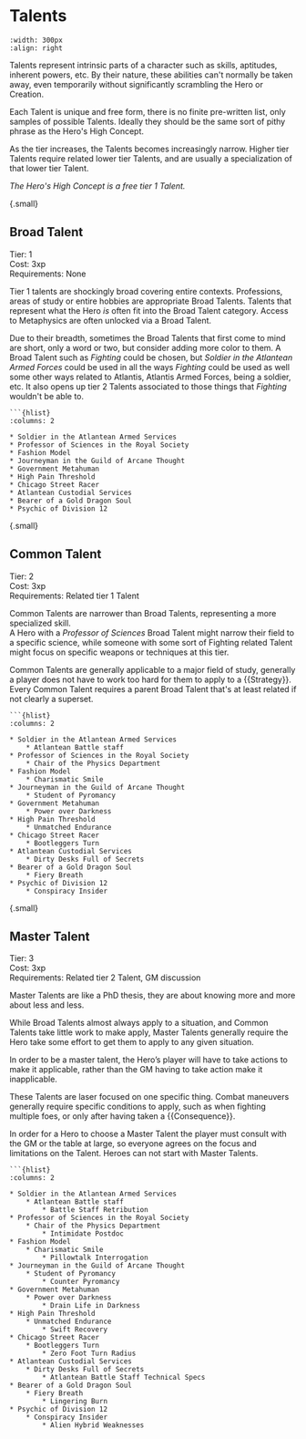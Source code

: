 # Talents

```{image} /_static/superhero_blast.jpg
:width: 300px
:align: right
```

Talents represent intrinsic parts of a character
such as skills, aptitudes, inherent powers, etc.
By their nature, these abilities can't normally 
be taken away, even temporarily without significantly
scrambling the Hero or Creation.

Each Talent is unique and free form, there is no
finite pre-written list, only samples of possible 
Talents.  Ideally they 
should be the same sort of pithy phrase as the 
Hero's High Concept.  

 As the tier increases, the Talents
becomes increasingly narrow. 
Higher tier Talents require related lower tier 
Talents, and are usually a 
specialization of that lower tier Talent.

*The Hero's High Concept is a free tier 1 Talent.*

{.small}
## Broad Talent

Tier: 1  
Cost: 3xp  
Requirements: None


Tier 1 talents are shockingly broad covering 
entire contexts.  Professions, areas of study 
or entire hobbies are appropriate Broad Talents.
Talents that represent what the Hero *is* 
often fit into the Broad Talent category.
Access to Metaphysics are often unlocked 
via a Broad Talent.

Due to their breadth, sometimes the Broad Talents
that first come to mind are 
short, only a word or two, but consider adding 
more color to them.  A Broad Talent such as
*Fighting* could be chosen, but 
*Soldier in the Atlantean Armed Forces* could 
be used in all the ways *Fighting* could be used
as well some other ways related to Atlantis, 
Atlantis Armed Forces, being a soldier, etc.
It also opens up tier 2 Talents associated to 
those things that *Fighting* wouldn't be able to.


```{admonition} Sample Broad Talents
```{hlist}
:columns: 2

* Soldier in the Atlantean Armed Services 
* Professor of Sciences in the Royal Society
* Fashion Model
* Journeyman in the Guild of Arcane Thought
* Government Metahuman
* High Pain Threshold
* Chicago Street Racer
* Atlantean Custodial Services
* Bearer of a Gold Dragon Soul
* Psychic of Division 12
```




{.small}
## Common Talent

Tier: 2  
Cost: 3xp  
Requirements: Related tier 1 Talent

Common Talents are narrower than Broad Talents, 
representing a more specialized skill.  
A Hero with a *Professor of Sciences* Broad Talent 
might narrow their field to a specific science, while
someone with some sort of Fighting related Talent might
focus on specific weapons or techniques at this tier. 

Common Talents are generally applicable to a major 
field of study, generally a player does not have 
to work too hard for them to apply to a {{Strategy}}.
Every Common Talent requires a parent Broad Talent 
that's at least related if not clearly a superset.  


```{admonition} Sample Common Talents
```{hlist}
:columns: 2
 
* Soldier in the Atlantean Armed Services 
    * Atlantean Battle staff
* Professor of Sciences in the Royal Society
    * Chair of the Physics Department
* Fashion Model
    * Charismatic Smile
* Journeyman in the Guild of Arcane Thought
    * Student of Pyromancy
* Government Metahuman
    * Power over Darkness
* High Pain Threshold
    * Unmatched Endurance
* Chicago Street Racer
    * Bootleggers Turn
* Atlantean Custodial Services
    * Dirty Desks Full of Secrets
* Bearer of a Gold Dragon Soul
    * Fiery Breath
* Psychic of Division 12
    * Conspiracy Insider
```


{.small}
## Master Talent

Tier: 3  
Cost: 3xp  
Requirements: Related tier 2 Talent, GM discussion


Master Talents are like a PhD thesis, they are 
about knowing more and more about less and less. 

While Broad Talents almost always apply to a situation, 
and Common Talents take little work to make apply, 
Master Talents generally require the Hero take some 
effort to get them to apply to any given situation. 

In order to be a master talent,
the Hero’s player will have to take actions to
make it applicable, rather than the GM having to
take action make it inapplicable.

These Talents are laser focused on one specific thing.
Combat maneuvers generally require specific 
conditions to apply, such as when fighting multiple 
foes, or only after having taken a {{Consequence}}.

In order for a Hero to choose a Master Talent the
player must consult with the GM
or the table at large, so everyone agrees on the 
focus and limitations on the Talent. 
Heroes can not start with Master Talents.  

```{admonition} Sample Master Talents
```{hlist}
:columns: 2

* Soldier in the Atlantean Armed Services 
    * Atlantean Battle staff
        * Battle Staff Retribution
* Professor of Sciences in the Royal Society
    * Chair of the Physics Department
        * Intimidate Postdoc
* Fashion Model
    * Charismatic Smile
        * Pillowtalk Interrogation
* Journeyman in the Guild of Arcane Thought
    * Student of Pyromancy
        * Counter Pyromancy
* Government Metahuman
    * Power over Darkness
        * Drain Life in Darkness
* High Pain Threshold
    * Unmatched Endurance
        * Swift Recovery
* Chicago Street Racer
    * Bootleggers Turn
        * Zero Foot Turn Radius
* Atlantean Custodial Services
    * Dirty Desks Full of Secrets
        * Atlantean Battle Staff Technical Specs
* Bearer of a Gold Dragon Soul
    * Fiery Breath
        * Lingering Burn
* Psychic of Division 12
    * Conspiracy Insider
        * Alien Hybrid Weaknesses
```
